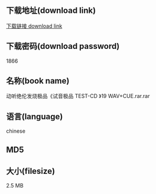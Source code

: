 ## 下载地址(download link)
[下载链接 download link](https://tutu365.netlify.app/?s=%E5%8A%A8%E5%90%AC%E7%BB%9D%E4%BC%A6%E5%8F%91%E7%83%A7%E6%9E%81%E5%93%81%E3%80%8A%E8%AF%95%E9%9F%B3%E6%9E%81%E5%93%81+TEST-CD+%E3%80%8B19+WAV%2BCUE.rar)

## 下载密码(download password)
1866

## 名称(book name)
动听绝伦发烧极品《试音极品 TEST-CD 》19 WAV+CUE.rar.rar

## 语言(language)
chinese

## MD5


## 大小(filesize)
2.5 MB
